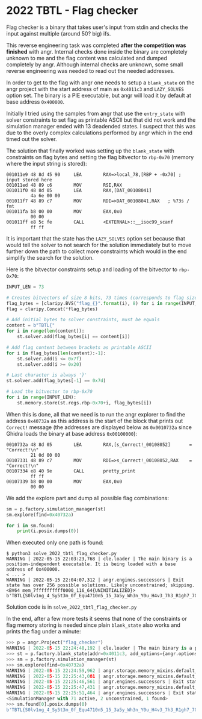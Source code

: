 # 2022 TBTL - Flag checker

Flag checker is a binary that takes user's input from stdin and checks the input against multiple (around 50? big) ifs.

This reverse engineering task was completed **after the competition was finished** with angr. Internal checks done inside the binary are completely unknown to me and the flag content was calculated and dumped completely by angr. Although internal checks are unknown, some small reverse engineering was needed to read out the needed addresses.

In order to get to the flag with angr one needs to setup a `blank_state` on the angr project with the start address of main as `0x4011c3` and `LAZY_SOLVES` option set. The binary is a PIE executable, but angr will load it by default at base address `0x400000`.

Initially I tried using the samples from angr that use the `entry_state` with solver constraints to set flag as printable ASCII but that did not work and the simulation manager ended with 13 deadended states. I suspect that this was due to the overly complex calculations performed by angr which in the end timed out the solver.

The solution that finally worked was setting up the `blank_state` with constraints on flag bytes and setting the flag bitvector to `rbp-0x70` (memory where the input string is stored):
```
001011e9 48 8d 45 90     LEA        RAX=>local_78,[RBP + -0x70]	; input stored here
001011ed 48 89 c6        MOV        RSI,RAX
001011f0 48 8d 05        LEA        RAX,[DAT_00108041]
         4a 6e 00 00
001011f7 48 89 c7        MOV        RDI=>DAT_00108041,RAX	; %73s / fmt
001011fa b8 00 00        MOV        EAX,0x0
         00 00
001011ff e8 5c fe        CALL       <EXTERNAL>::__isoc99_scanf
         ff ff
```

It is important that the state has the `LAZY_SOLVES` option set because that would tell the solver to not search for the solution immediately but to move further down the path to collect more constraints which would in the end simplify the search for the solution.

Here is the bitvector constraints setup and loading of the bitvector to `rbp-0x70`:
```python
INPUT_LEN = 73

# Creates bitvectors of size 8 bits, 73 times (corresponds to flag size in bytes)
flag_bytes = [claripy.BVS("flag_{}".format(i), 8) for i in range(INPUT_LEN)]
flag = claripy.Concat(*flag_bytes)

# Add initial bytes to solver constraints, must be equals
content = b"TBTL{"
for i in range(len(content)):
	st.solver.add(flag_bytes[i] == content[i])

# Add flag content between brackets as printable ASCII
for i in flag_bytes[len(content):-1]:
	st.solver.add(i <= 0x7f)
	st.solver.add(i >= 0x20)

# Last character is always '}'
st.solver.add(flag_bytes[-1] == 0x7d)

# Load the bitvector to rbp-0x70
for i in range(INPUT_LEN):
	st.memory.store(st.regs.rbp-0x70+i, flag_bytes[i])
```

When this is done, all that we need is to run the angr explorer to find the address `0x40732a` as this address is the start of the block that prints out `Correct!` message (the addresses are displayed below as `0x0010732a` since Ghidra loads the binary at base address `0x00100000`):
```
0010732a 48 8d 05        LEA        RAX,[s_Correct!_00108052]		= "Correct!\n"
         21 0d 00 00
00107331 48 89 c7        MOV        RDI=>s_Correct!_00108052,RAX	= "Correct!\n"
00107334 e8 40 9e        CALL       pretty_print
         ff ff
00107339 b8 00 00        MOV        EAX,0x0
         00 00
```

We add the explore part and dump all possible flag combinations:
```python
sm = p.factory.simulation_manager(st)
sm.explore(find=0x40732a)

for i in sm.found:
	print(i.posix.dumps(0))
```

When executed only one path is found:
```
$ python3 solve_2022_tbtl_flag_checker.py 
WARNING | 2022-05-15 22:03:23,768 | cle.loader | The main binary is a position-independent executable. It is being loaded with a base address of 0x400000.
< ... >
WARNING | 2022-05-15 22:04:07,312 | angr.engines.successors | Exit state has over 256 possible solutions. Likely unconstrained; skipping. <BV64 mem_7ffffffffff0000_116_64{UNINITIALIZED}>
b'TBTL{S0lv1ng_4_Sy5t3m_0f_Equ4710n5_15_3a5y_Wh3n_Y0u_H4v3_7h3_R1gh7_70015}'
```

Solution code is in `solve_2022_tbtl_flag_checker.py`

In the end, after a few more tests it seems that none of the constraints or flag memory storing is needed since plain `blank_state` also works and prints the flag under a minute:
```python
>>> p = angr.Project("flag_checker")
WARNING | 2022-05-15 22:24:48,192 | cle.loader | The main binary is a position-independent executable. It is being loaded with a base address of 0x400000.
>>> st = p.factory.blank_state(addr=0x4011c3, add_options={angr.options.LAZY_SOLVES})
>>> sm = p.factory.simulation_manager(st)
>>> sm.explore(find=0x40732a)
WARNING | 2022-05-15 22:24:59,962 | angr.storage.memory_mixins.default_filler_mixin | Filling register rbp with 8 unconstrained bytes referenced from 0x4011c3 (main+0x0 in flag_checker (0x11c3))
WARNING | 2022-05-15 22:25:43,081 | angr.storage.memory_mixins.default_filler_mixin | Filling memory at 0x7ffffffffff0000 with 8 unconstrained bytes referenced from 0x407353 (main+0x6190 in flag_checker (0x7353))
WARNING | 2022-05-15 22:25:46,561 | angr.engines.successors | Exit state has over 256 possible solutions. Likely unconstrained; skipping. <BV64 mem_7ffffffffff0000_1119_64{UNINITIALIZED}>
WARNING | 2022-05-15 22:25:47,431 | angr.storage.memory_mixins.default_filler_mixin | Filling memory at 0x7ffffffffff0000 with 8 unconstrained bytes referenced from 0x407353 (main+0x6190 in flag_checker (0x7353))
WARNING | 2022-05-15 22:25:51,464 | angr.engines.successors | Exit state has over 256 possible solutions. Likely unconstrained; skipping. <BV64 mem_7ffffffffff0000_1120_64{UNINITIALIZED}>
<SimulationManager with 71 active, 2 unconstrained, 1 found>
>>> sm.found[0].posix.dumps(0)
b'TBTL{S0lv1ng_4_Sy5t3m_0f_Equ4710n5_15_3a5y_Wh3n_Y0u_H4v3_7h3_R1gh7_70015}'
```
